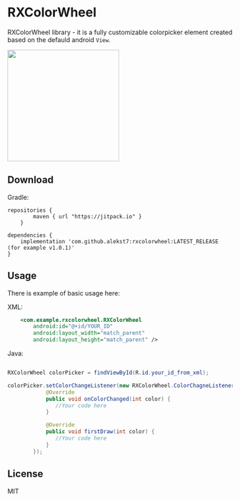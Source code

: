 # RXColorWheel
RXColorWheel library - it is a fully customizable colorpicker element created based on the defauld android `View`.

<img src="https://user-images.githubusercontent.com/56515163/140645285-93adfb17-0554-48a6-8f2b-012c17573e96.png" height="250" />

## Download

Gradle:

    repositories {
            maven { url "https://jitpack.io" }
        }
    
    dependencies {
        implementation 'com.github.alekst7:rxcolorwheel:LATEST_RELEASE (for example v1.0.1)'
    }
    
## Usage

There is example of basic usage here:

XML:
```xml
    <com.example.rxcolorwheel.RXColorWheel
        android:id="@+id/YOUR_ID"
        android:layout_width="match_parent"
        android:layout_height="match_parent" />
```

Java:
```java

RXColorWheel colorPicker = findViewById(R.id.your_id_from_xml);

colorPicker.setColorChangeListener(new RXColorWheel.ColorChagneListener() {
            @Override
            public void onColorChanged(int color) {
               //Your code here
            }

            @Override
            public void firstDraw(int color) {
               //Your code here
            }
        });

```

## License
MIT
